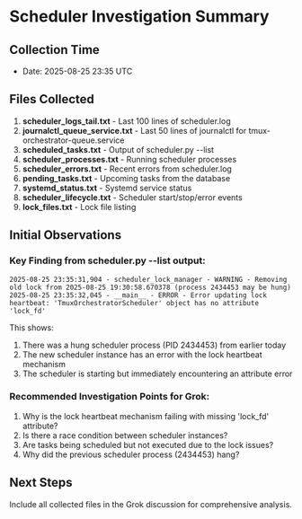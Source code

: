 # Scheduler Investigation Summary

## Collection Time
- Date: 2025-08-25 23:35 UTC

## Files Collected
1. **scheduler_logs_tail.txt** - Last 100 lines of scheduler.log
2. **journalctl_queue_service.txt** - Last 50 lines of journalctl for tmux-orchestrator-queue.service
3. **scheduled_tasks.txt** - Output of scheduler.py --list
4. **scheduler_processes.txt** - Running scheduler processes
5. **scheduler_errors.txt** - Recent errors from scheduler.log
6. **pending_tasks.txt** - Upcoming tasks from the database
7. **systemd_status.txt** - Systemd service status
8. **scheduler_lifecycle.txt** - Scheduler start/stop/error events
9. **lock_files.txt** - Lock file listing

## Initial Observations

### Key Finding from scheduler.py --list output:
```
2025-08-25 23:35:31,904 - scheduler_lock_manager - WARNING - Removing old lock from 2025-08-25 19:30:58.670378 (process 2434453 may be hung)
2025-08-25 23:35:32,045 - __main__ - ERROR - Error updating lock heartbeat: 'TmuxOrchestratorScheduler' object has no attribute 'lock_fd'
```

This shows:
1. There was a hung scheduler process (PID 2434453) from earlier today
2. The new scheduler instance has an error with the lock heartbeat mechanism
3. The scheduler is starting but immediately encountering an attribute error

### Recommended Investigation Points for Grok:
1. Why is the lock heartbeat mechanism failing with missing 'lock_fd' attribute?
2. Is there a race condition between scheduler instances?
3. Are tasks being scheduled but not executed due to the lock issues?
4. Why did the previous scheduler process (2434453) hang?

## Next Steps
Include all collected files in the Grok discussion for comprehensive analysis.